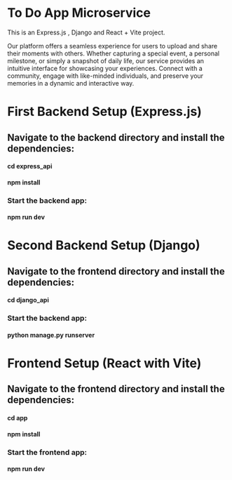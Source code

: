 # To Do App Microservice

This is an Express.js , Django and React + Vite project.


Our platform offers a seamless experience for users to upload and share their moments with others. Whether capturing a special event, a personal milestone, or simply a snapshot of daily life, our service provides an intuitive interface for showcasing your experiences. Connect with a community, engage with like-minded individuals, and preserve your memories in a dynamic and interactive way.


# First Backend Setup (Express.js)

## Navigate to the backend directory and install the dependencies:

#### cd express_api
#### npm install

### Start the backend app:
#### npm run dev


# Second Backend Setup (Django)

## Navigate to the frontend directory and install the dependencies:

#### cd django_api

### Start the backend app:
#### python manage.py runserver


# Frontend Setup (React with Vite)

## Navigate to the frontend directory and install the dependencies:

#### cd app
#### npm install

### Start the frontend app:
#### npm run dev
